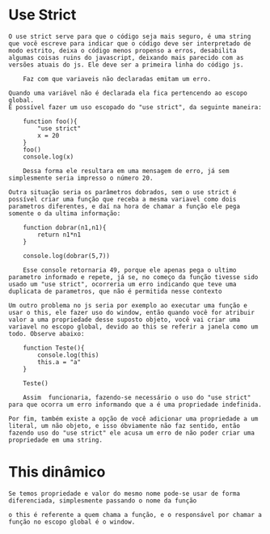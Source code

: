 # Use Strict

    O use strict serve para que o código seja mais seguro, é uma string que você escreve para indicar que o código deve ser interpretado de modo estrito, deixa o código menos propenso a erros, desabilita algumas coisas ruins do javascript, deixando mais parecido com as versões atuais do js. Ele deve ser a primeira linha do código js.

        Faz com que variaveis não declaradas emitam um erro.

    Quando uma variável não é declarada ela fica pertencendo ao escopo global. 
    É possível fazer um uso escopado do "use strict", da seguinte maneira: 

        function foo(){
            "use strict"
            x = 20
        }
        foo()
        console.log(x)
    
        Dessa forma ele resultara em uma mensagem de erro, já sem simplesmente seria impresso o número 20.

    Outra situação seria os parâmetros dobrados, sem o use strict é possível criar uma função que receba a mesma variavel como dois parametros diferentes, e daí na hora de chamar a função ele pega somente o da ultima informação:

        function dobrar(n1,n1){
            return n1*n1
        }

        console.log(dobrar(5,7))

        Esse console retornaria 49, porque ele apenas pega o ultimo parametro informado e repete, já se, no começo da função tivesse sido usado um "use strict", ocorreria um erro indicando que teve uma duplicata de parametros, que não é permitida nesse contexto

    Um outro problema no js seria por exemplo ao executar uma função e usar o this, ele fazer uso do window, então quando você for atribuir valor a uma propriedade desse suposto objeto, você vai criar uma variavel no escopo global, devido ao this se referir a janela como um todo. Observe abaixo:

        function Teste(){
            console.log(this)
            this.a = "a"
        }

        Teste()

        Assim  funcionaria, fazendo-se necessário o uso do "use strict" para que ocorra um erro informando que a é uma propriedade indefinida.

    Por fim, também existe a opção de você adicionar uma propriedade a um literal, um não objeto, e isso óbviamente não faz sentido, então fazendo uso do "use strict" ele acusa um erro de não poder criar uma propriedade em uma string.

# This dinâmico

    Se temos propriedade e valor do mesmo nome pode-se usar de forma diferenciada, simplesmente passando o nome da função

    o this é referente a quem chama a função, e o responsável por chamar a função no escopo global é o window.

    